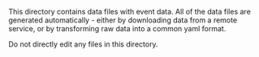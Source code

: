 This directory contains data files with event data.  All of the data files are
generated automatically - either by downloading data from a remote service,
or by transforming raw data into a common yaml format.

Do not directly edit any files in this directory.